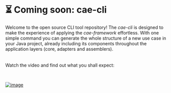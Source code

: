 # ⏳ Coming soon: cae-cli
Welcome to the open source CLI tool repository! The _cae-cli_ is designed to make the experience of applying the _cae-framework_ effortless. With one simple command you can generate the whole structure of a new use case in your Java project, already including its components throughout the application layers (core, adapters and assemblers).
<br><br><br>
Watch the video and find out what you shall expect:

<br>

[![image](https://github.com/clean-arch-enablers-project/cae-cli/assets/60593328/c4c79b0c-4b64-4706-a630-8d07be3f55be)](https://www.youtube.com/watch?v=pNUhqalZOLw)


